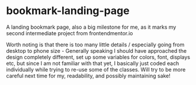 # bookmark-landing-page
A landing bookmark page, also a big milestone for me, as it marks my second intermediate project from frontendmentor.io

Worth noting is that there is too many little details / especially going from desktop to phone size -
Generally speaking I should have approached the design completely different, set up some variables for colors, font, displays etc,
but since I am not familiar with that yet, I basically just coded each individually while trying to re-use some of the classes.
Will try to be more careful next time for my, readability, and possibly maintaining sake!
